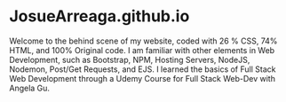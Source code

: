 # JosueArreaga.github.io
Welcome to the behind scene of my website, coded with 26 % CSS, 74% HTML, and 100% Original code. I am familiar with other elements in Web Development, 
such as Bootstrap, NPM, Hosting Servers,  NodeJS, Nodemon, Post/Get Requests, and EJS. I learned the basics of Full Stack Web Development through a Udemy Course
for Full Stack Web-Dev with Angela Gu.
